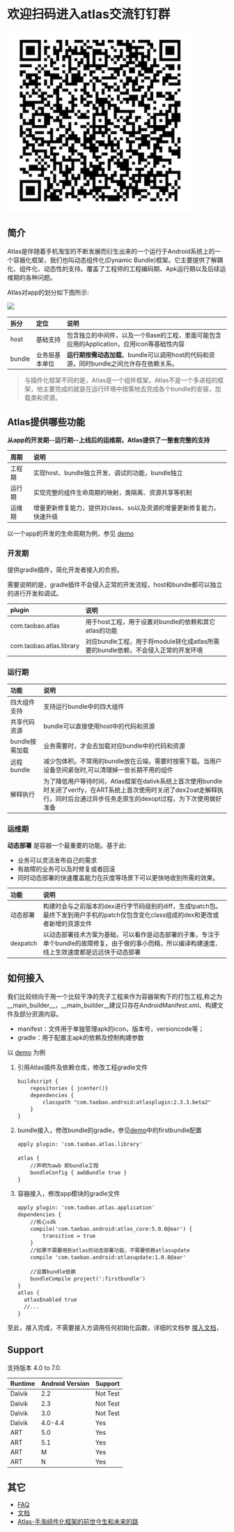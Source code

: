 # 欢迎扫码进入atlas交流钉钉群

![MacDown Screenshot](dingtalk.png)


## 简介
Atlas是伴随着手机淘宝的不断发展而衍生出来的一个运行于Android系统上的一个容器化框架，我们也叫动态组件化(Dynamic Bundle)框架。它主要提供了解耦化、组件化、动态性的支持。覆盖了工程师的工程编码期、Apk运行期以及后续运维期的各种问题。

Atlas对app的划分如下图所示:

![][relation]

|拆分|定位|说明|
|:---|:---|:---|
|host|基础支持|包含独立的中间件，以及一个Base的工程，里面可能包含应用的Application，应用icon等基础性内容|
|bundle|业务层基本单位|__运行期按需动态加载__。bundle可以调用host的代码和资源，同时bundle之间允许存在依赖关系。|


> 与插件化框架不同的是，Atlas是一个组件框架，Atlas不是一个多进程的框架，他主要完成的就是在运行环境中按需地去完成各个bundle的安装，加载类和资源。

## Atlas提供哪些功能

__从app的开发期--运行期--上线后的运维期，Atlas提供了一整套完整的支持__

|周期|说明|
|:---|:---|
|工程期|实现host、bundle独立开发、调试的功能，bundle独立|
|运行期|实现完整的组件生命周期的映射，类隔离、资源共享等机制|
|运维期|增量更新修复能力，提供对class、so以及资源的增量更新修复能力，快速升级|

以一个app的开发的生命周期为例，参见 [demo][demo]

### 开发期

提供gradle插件，简化开发者接入的负担。

需要说明的是，gradle插件不会侵入正常的开发流程，host和bundle都可以独立的进行开发和调试。

|plugin|说明|
|:---|:---|
|com.taobao.atlas|用于host工程，用于设置对bundle的依赖和其它atlas的功能|
|com.taobao.atlas.library|对应bundle工程，用于将module转化成atlas所需要的bundle依赖，不会侵入正常的开发环境|


### 运行期

|功能|说明|
|:---|:---|
|四大组件支持|支持运行bundle中的四大组件|
|共享代码资源|bundle可以直接使用host中的代码和资源|
|bundle按需加载|业务需要时，才会去加载对应bundle中的代码和资源|
|远程bundle|减少包体积。不常用的bundle放在云端，需要时按需下载。当用户设备空间紧张时,可以清理掉一些长期不用的组件|
|解释执行|为了降低用户等待时间，Atlas框架在dalivk系统上首次使用bundle时关闭了verify，在ART系统上首次使用时关闭了dex2oat走解释执行。同时后台通过异步任务走原生的dexopt过程，为下次使用做好准备|


### 运维期 

__动态部署__ 是容器一个最重要的功能。基于此:

- 业务可以灵活发布自己的需求
- 有故障的业务可以及时修复或者回滚
- 同时动态部署的快速覆盖能力在灰度等场景下可以更快地收到所需的效果。

| 功能 | 说明 |
|:---|:---|
|动态部署|构建时会与之前版本的dex进行字节码级别的diff，生成tpatch包。最终下发到用户手机的patch仅包含变化class组成的dex和更改或者新增的资源文件|
|dexpatch|以动态部署技术方案为基础，可以看作是动态部署的子集，专注于单个bundle的故障修复。由于做的事小而精，所以编译构建速度、线上生效速度都是远远快于动态部署|

## 如何接入

我们比较倾向于用一个比较干净的壳子工程来作为容器架构下的打包工程,称之为__main_builder__，__main_builder__建议只存在AndroidManifest.xml、构建文件及部分资源内容。

- manifest：文件用于单独管理apk的icon，版本号，versioncode等；
- gradle：用于配置主apk的依赖及控制构建参数

以 [demo][demo] 为例

1. 引用Atlas插件及依赖仓库，修改工程gradle文件

	```
	buildscript {
		repositories { jcenter()}
		dependencies {
			classpath "com.taobao.android:atlasplugin:2.3.3.beta2"
		}
	}
	```
2. bundle接入，修改bundle的gradle，参见[demo][demo]中的firstbundle配置
	
	```
	apply plugin: 'com.taobao.atlas.library'

	atlas {
		//声明为awb 即bundle工程
    	bundleConfig { awbBundle true }
	}
	```
3. 容器接入，修改app模块的gradle文件

	```
	apply plugin: 'com.taobao.atlas.application'
	dependencies {
		//核心sdk
    	compile('com.taobao.android:atlas_core:5.0.0@aar') {
     		transitive = true
 		}
 		//如果不需要用到atlas的动态部署功能，不需要依赖atlasupdate
 		compile 'com.taobao.android:atlasupdate:1.0.8@aar'
 		
 		//设置bundle依赖
 		bundleCompile project(':firstbundle')
 	}
 	atlas {
      atlasEnabled true
      //...
   }
	```

至此，接入完成，不需要接入方调用任何初始化函数，详细的文档参 [接入文档][atlas_doc_guide_use]，

## Support

支持版本 4.0 to 7.0. 

Runtime | Android Version | Support
------  | --------------- | --------
Dalvik  | 2.2             | Not Test
Dalvik  | 2.3             | Not Test
Dalvik  | 3.0             | Not Test
Dalvik  | 4.0-4.4         | Yes
ART     | 5.0             | Yes
ART     | 5.1             | Yes
ART     | M               | Yes
ART     | N               | Yes
	
## 其它

- [FAQ][faq] 
- [文档][atlas_doc]
- [Atlas-手淘组件化框架的前世今生和未来的路][atlas_histroy]

[relation]: img/relation.png
[demo]: https://github.com/alibaba/atlas/blob/master/atlas-demo/AtlasDemo
[atlas_histroy]: https://mp.weixin.qq.com/s?__biz=MzAxNDEwNjk5OQ==&mid=2650400348&idx=1&sn=99bc1bce932c5b9000d5b54afa2de70e
[atlas_doc_guide_use]: https://alibaba.github.io/atlas/guide-for-use/guide_for_build.html
[atlas_doc]: https://alibaba.github.io/atlas/
[faq]: https://alibaba.github.io/atlas/faq/question.html
[atlas_dev]: img/atlas_dev.svg
[atlas_runtime_maintenance]: img/atlas_runtime_maintenance.svg